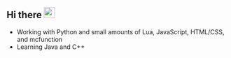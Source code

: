 ## Hi there <img src="https://media.giphy.com/media/hvRJCLFzcasrR4ia7z/giphy.gif" width="25px">
- Working with Python and small amounts of Lua, JavaScript, HTML/CSS, and mcfunction
- Learning Java and C++
